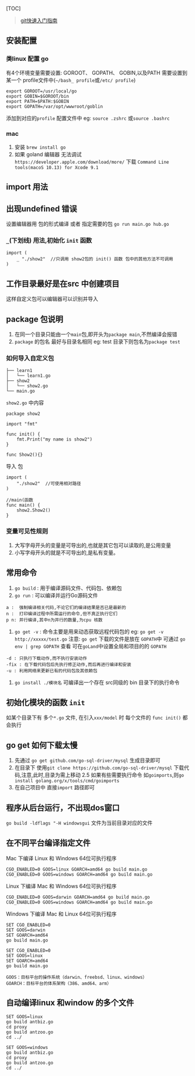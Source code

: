 [TOC]

> [git快速入门指南](https://github.com/astaxie/build-web-application-with-golang/blob/master/zh/01.0.md)

## 安装配置

### 类linux 配置 go

有4个环境变量需要设置: GOROOT、 GOPATH、 GOBIN,以及PATH
需要设置到某一个 profile文件中(`~/bash_ profile`或`/etc/ profile`)

```
export GOROOT=/usr/local/go
export GOBIN=$GOROOT/bin
export PATH=$PATH:$GOBIN
export GOPATH=/var/opt/wwwroot/goblin
```

添加到对应的`profile` 配置文件中
eg:
`source .zshrc` 或`source .bashrc`

### mac

1. 安装
    `brew install go`
2. 如果 goland 编辑器 无法调试
    `https://developer.apple.com/download/more/`
    下载 `Command Line tools(macoS 10.13) for Xcode 9.1`

## import 用法

## 出现undefined 错误
设置编辑器用 包的形式编译
或者 指定需要的包
`go run main.go hub.go `


### `_`(下划线) 用法,初始化 `init` 函数

```
import (
	_ "./show2"  //只调用 show2包的 init() 函数 包中的其他方法不可调用
)
```

## 工作目录最好是在src 中创建项目

这样自定义包可以编辑器可以识别并导入

## package 包说明

1. 在同一个目录只能由一个`main`包,即开头为`package main`,不然编译会报错
2. `package` 的包名 最好与目录名相同 eg: test 目录下则包名为`package test`

### 如何导入自定义包

```
├── learn1
│   └── learn1.go
├── show2
│   └── show2.go
└── main.go
```

`show2.go` 中内容

```
package show2

import "fmt"

func init() {
	fmt.Print("my name is show2")
}

func Show2(){}
```

导入 包

```
import (
	"./show2"  //可使用相对路径
)

//main(函数
func main() {
	show2.Show2()
}
```

### 变量可见性规则

1. 大写字母开头的变量是可导出的,也就是其它包可以读取的,是公用变量
2. 小写字母开头的就是不可导出的,是私有变量。

## 常用命令

1. `go build` : 用于编译源码文件、代码包、依赖包
2. `go run` : 可以编译并运行Go源码文件

```
a :  强制编译相关代码,不论它们的编译结果是否已是最新的
n :  打印编译过程中所需运行的命令,但不真正执行它们
p n: 并行编译,其中n为并行的数量,为cpu 核数
```

1. `go get -v` : 命令主要是用来动态获取远程代码包的
    eg: `go get -v http://xxxxx/test.go`
    注意: `go get` 下载的文件是放在 `GOPATH`中
    可通过 `go env | grep GOPATH` 查看
    可在`goLand`中设置全局和项目的的 `GOPATH`

```
-d : 只执行下载动作,而不执行安装动作
-fix : 在下载代码包后先执行修正动作,而后再进行编译和安装
-u : 利用网络来更新已有的代码包及其依赖包
```

1. `go install ./模块名`
    可编译出一个存在 src同级的 bin 目录下的执行命令

## 初始化模块的函数 `init`

如某个目录下有 多个`*.go` 文件,
在引入`xxx/model` 时
每个文件的 `func init()` 都会执行

## go get 如何下载太慢

1. 先通过 `go get github.com/go-sql-driver/mysql` 生成目录即可
2. 在目录下 使用`git clone https://github.com/go-sql-driver/mysql` 下载代码,注意,此时,目录为需上移动
    2.5 如果有些需要执行命令 如`goimports`,则`go install golang.org/x/tools/cmd/goimports`
3. 在自己项目中 直接`import` 路径即可

## 程序从后台运行，不出现dos窗口

`go build -ldflags "-H windowsgui`
文件为当前目录对应的文件

## 在不同平台编译指定文件

Mac 下编译 Linux 和 Windows 64位可执行程序

```
CGO_ENABLED=0 GOOS=linux GOARCH=amd64 go build main.go
CGO_ENABLED=0 GOOS=windows GOARCH=amd64 go build main.go
```

Linux 下编译 Mac 和 Windows 64位可执行程序

```
CGO_ENABLED=0 GOOS=darwin GOARCH=amd64 go build main.go
CGO_ENABLED=0 GOOS=windows GOARCH=amd64 go build main.go
```

Windows 下编译 Mac 和 Linux 64位可执行程序

```
SET CGO_ENABLED=0
SET GOOS=darwin
SET GOARCH=amd64
go build main.go

SET CGO_ENABLED=0
SET GOOS=linux
SET GOARCH=amd64
go build main.go
```

```
GOOS：目标平台的操作系统（darwin、freebsd、linux、windows） 
GOARCH：目标平台的体系架构（386、amd64、arm）
```

## 自动编译linux 和window 的多个文件

```
SET GOOS=linux
go build antbiz.go
cd proxy
go build antzoo.go
cd ../

SET GOOS=windows
go build antbiz.go
cd proxy
go build antzoo.go
cd ../
```